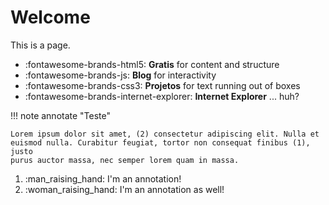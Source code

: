 # Welcome 

This is a page.

<div class="grid cards" markdown>

- :fontawesome-brands-html5: __Gratis__ for content and structure
- :fontawesome-brands-js: __Blog__ for interactivity
- :fontawesome-brands-css3: __Projetos__ for text running out of boxes
- :fontawesome-brands-internet-explorer: __Internet Explorer__ ... huh?

</div>

!!! note annotate "Teste"

    Lorem ipsum dolor sit amet, (2) consectetur adipiscing elit. Nulla et
    euismod nulla. Curabitur feugiat, tortor non consequat finibus (1), justo
    purus auctor massa, nec semper lorem quam in massa.

1.  :man_raising_hand: I'm an annotation!
2.  :woman_raising_hand: I'm an annotation as well!